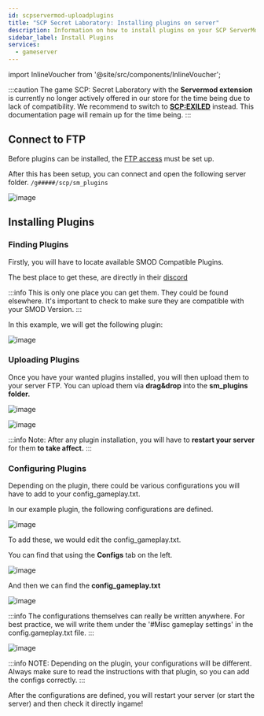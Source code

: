 ```yaml
---
id: scpservermod-uploadplugins
title: "SCP Secret Laboratory: Installing plugins on server"
description: Information on how to install plugins on your SCP ServerMod server from ZAP-Hosting.com - ZAP-Hosting.com documentation
sidebar_label: Install Plugins
services:
  - gameserver
---
```


import InlineVoucher from '@site/src/components/InlineVoucher';

:::caution The game SCP: Secret Laboratory with the **Servermod extension** is currently no longer actively offered in our store for the time being due to lack of compatibility. We recommend to switch to **[SCP:EXILED](https://zap-hosting.com/guides/docs/exiled-plugins)** instead. This documentation page will remain up for the time being.  :::

<InlineVoucher />

## Connect to FTP

Before plugins can be installed, the [FTP access](gameserver-ftpaccess.md) must be set up.

After this has been setup, you can connect and open the following server folder.
`/g#####/scp/sm_plugins`

![image](https://user-images.githubusercontent.com/26007280/189887882-337f89e3-15bf-47dd-978d-f71e83647901.png)

## Installing Plugins

### Finding Plugins

Firstly, you will have to locate available SMOD Compatible Plugins.

The best place to get these, are directly in their [discord](https://discord.gg/T9aurNf)

:::info
This is only one place you can get them. They could be found elsewhere. It's important to check to make sure they are compatible with your SMOD Version. 
:::

In this example, we will get the following plugin:

![image](https://user-images.githubusercontent.com/13604413/159183661-4e3c22ac-4d4b-44d2-b74c-4f521d581ac0.png)

### Uploading Plugins

Once you have your wanted plugins installed, you will then upload them to your server FTP. You can upload them via **drag&drop** into the **sm_plugins folder.**

![image](https://user-images.githubusercontent.com/13604413/159183662-b9032125-b4d6-46dd-aba2-e34f1f70762a.png)

![image](https://user-images.githubusercontent.com/13604413/159183666-e5ed02fb-c7e3-44bd-83e7-2ecb99a8befe.png)

:::info
Note: After any plugin installation, you will have to **restart your server** for them **to take affect.**
:::

### Configuring Plugins

Depending on the plugin, there could be various configurations you will have to add to your config_gameplay.txt.

In our example plugin, the following configurations are defined.

![image](https://user-images.githubusercontent.com/13604413/159183671-0cbad21c-98e4-4a9c-831c-2313a7072c78.png)

To add these, we would edit the config_gameplay.txt.

You can find that using the **Configs** tab on the left.

![image](https://user-images.githubusercontent.com/26007280/189887942-4f3d211d-b8c5-4cdb-8cfb-22f2d238968d.png)

And then we can find the **config_gameplay.txt**

![image](https://user-images.githubusercontent.com/26007280/189888122-c8a7d186-8c02-4da6-905d-ff94990c4b5c.png)

:::info
The configurations themselves can really be written anywhere. For best practice, we will write them under the '#Misc gameplay settings' in the config.gameplay.txt file.
:::

![image](https://user-images.githubusercontent.com/26007280/189888144-969a4758-bb1e-45e2-a364-95225d608613.png)

:::info
NOTE: Depending on the plugin, your configurations will be different. Always make sure to read the instructions with that plugin, so you can add the configs correctly.
:::

After the configurations are defined, you will restart your server (or start the server) and then check it directly ingame!  
